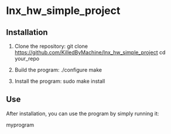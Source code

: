 # lnx_hw_simple_project


## Installation

1. Clone the repository:
    git clone https://github.com/KilledByMachine/lnx_hw_simple_project
    cd your_repo

2. Build the program:
    ./configure
    make

3. Install the program:
    sudo make install

## Use

After installation, you can use the program by simply running it:

myprogram

